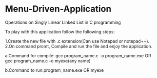  # Menu-Driven-Application
Operations on Singly Linear Linked List in C programming

To play with this application follow the following steps:

1.Create the new file with .c extension(Can use Notepad or notepad++).
2.On command promt, Compile and run the file and enjoy the application.

a.Command for compile: gcc program_name.c -o program_name.exe 
                     OR
                     gcc program_name.c -o myexe(any name)

b.Command to run:program_name.exe
               OR
               myexe
               
               
               
